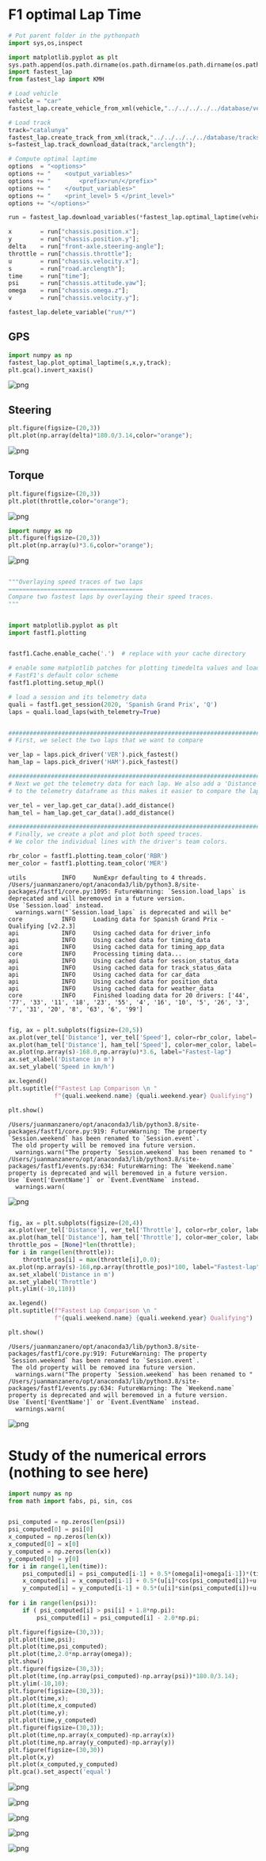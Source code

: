 # F1 optimal Lap Time


```python
# Put parent folder in the pythonpath
import sys,os,inspect

import matplotlib.pyplot as plt
sys.path.append(os.path.dirname(os.path.dirname(os.path.dirname(os.path.dirname(os.path.abspath(inspect.getfile(inspect.currentframe())))))))
import fastest_lap
from fastest_lap import KMH
```


```python
# Load vehicle
vehicle = "car"
fastest_lap.create_vehicle_from_xml(vehicle,"../../../../../database/vehicles/f1/mercedes-2020-catalunya.xml");
```


```python
# Load track
track="catalunya"
fastest_lap.create_track_from_xml(track,"../../../../../database/tracks/catalunya/catalunya_adapted.xml");
s=fastest_lap.track_download_data(track,"arclength");
```


```python
# Compute optimal laptime
options  = "<options>"
options += "    <output_variables>"
options += "        <prefix>run/</prefix>"
options += "    </output_variables>"
options += "    <print_level> 5 </print_level>"
options += "</options>"

run = fastest_lap.download_variables(*fastest_lap.optimal_laptime(vehicle,track,s,options));

x        = run["chassis.position.x"];
y        = run["chassis.position.y"];
delta    = run["front-axle.steering-angle"];
throttle = run["chassis.throttle"];
u        = run["chassis.velocity.x"];
s        = run["road.arclength"];
time     = run["time"];
psi      = run["chassis.attitude.yaw"];
omega    = run["chassis.omega.z"];
v        = run["chassis.velocity.y"];

fastest_lap.delete_variable("run/*")
```

## GPS


```python
import numpy as np
fastest_lap.plot_optimal_laptime(s,x,y,track);
plt.gca().invert_xaxis()

```


    
![png](Optimal_laptime_files/Optimal_laptime_6_0.png)
    


## Steering


```python
plt.figure(figsize=(20,3))
plt.plot(np.array(delta)*180.0/3.14,color="orange");
```


    
![png](Optimal_laptime_files/Optimal_laptime_8_0.png)
    


## Torque


```python
plt.figure(figsize=(20,3))
plt.plot(throttle,color="orange");
```


    
![png](Optimal_laptime_files/Optimal_laptime_10_0.png)
    



```python
import numpy as np
plt.figure(figsize=(20,3))
plt.plot(np.array(u)*3.6,color="orange");
```


    
![png](Optimal_laptime_files/Optimal_laptime_11_0.png)
    



```python

"""Overlaying speed traces of two laps
======================================
Compare two fastest laps by overlaying their speed traces.
"""


import matplotlib.pyplot as plt
import fastf1.plotting


fastf1.Cache.enable_cache('.')  # replace with your cache directory

# enable some matplotlib patches for plotting timedelta values and load
# FastF1's default color scheme
fastf1.plotting.setup_mpl()

# load a session and its telemetry data
quali = fastf1.get_session(2020, 'Spanish Grand Prix', 'Q')
laps = quali.load_laps(with_telemetry=True)


##############################################################################
# First, we select the two laps that we want to compare

ver_lap = laps.pick_driver('VER').pick_fastest()
ham_lap = laps.pick_driver('HAM').pick_fastest()

##############################################################################
# Next we get the telemetry data for each lap. We also add a 'Distance' column
# to the telemetry dataframe as this makes it easier to compare the laps.

ver_tel = ver_lap.get_car_data().add_distance()
ham_tel = ham_lap.get_car_data().add_distance()

##############################################################################
# Finally, we create a plot and plot both speed traces.
# We color the individual lines with the driver's team colors.

rbr_color = fastf1.plotting.team_color('RBR')
mer_color = fastf1.plotting.team_color('MER')

```

    utils          INFO 	NumExpr defaulting to 4 threads.
    /Users/juanmanzanero/opt/anaconda3/lib/python3.8/site-packages/fastf1/core.py:1095: FutureWarning: `Session.load_laps` is deprecated and will beremoved in a future version.
    Use `Session.load` instead.
      warnings.warn("`Session.load_laps` is deprecated and will be"
    core           INFO 	Loading data for Spanish Grand Prix - Qualifying [v2.2.3]
    api            INFO 	Using cached data for driver_info
    api            INFO 	Using cached data for timing_data
    api            INFO 	Using cached data for timing_app_data
    core           INFO 	Processing timing data...
    api            INFO 	Using cached data for session_status_data
    api            INFO 	Using cached data for track_status_data
    api            INFO 	Using cached data for car_data
    api            INFO 	Using cached data for position_data
    api            INFO 	Using cached data for weather_data
    core           INFO 	Finished loading data for 20 drivers: ['44', '77', '33', '11', '18', '23', '55', '4', '16', '10', '5', '26', '3', '7', '31', '20', '8', '63', '6', '99']



```python

fig, ax = plt.subplots(figsize=(20,5))
ax.plot(ver_tel['Distance'], ver_tel['Speed'], color=rbr_color, label='VER')
ax.plot(ham_tel['Distance'], ham_tel['Speed'], color=mer_color, label='HAM')
ax.plot(np.array(s)-168.0,np.array(u)*3.6, label="Fastest-lap")
ax.set_xlabel('Distance in m')
ax.set_ylabel('Speed in km/h')

ax.legend()
plt.suptitle(f"Fastest Lap Comparison \n "
             f"{quali.weekend.name} {quali.weekend.year} Qualifying")

plt.show()
```

    /Users/juanmanzanero/opt/anaconda3/lib/python3.8/site-packages/fastf1/core.py:919: FutureWarning: The property `Session.weekend` has been renamed to `Session.event`.
     The old property will be removed ina future version.
      warnings.warn("The property `Session.weekend` has been renamed to "
    /Users/juanmanzanero/opt/anaconda3/lib/python3.8/site-packages/fastf1/events.py:634: FutureWarning: The `Weekend.name` property is deprecated and will beremoved in a future version.
    Use `Event['EventName']` or `Event.EventName` instead.
      warnings.warn(



    
![png](Optimal_laptime_files/Optimal_laptime_13_1.png)
    



```python

fig, ax = plt.subplots(figsize=(20,4))
ax.plot(ver_tel['Distance'], ver_tel['Throttle'], color=rbr_color, label='VER')
ax.plot(ham_tel['Distance'], ham_tel['Throttle'], color=mer_color, label='HAM')
throttle_pos = [None]*len(throttle);
for i in range(len(throttle)):
    throttle_pos[i] = max(throttle[i],0.0);
ax.plot(np.array(s)-168,np.array(throttle_pos)*100, label="Fastest-lap")
ax.set_xlabel('Distance in m')
ax.set_ylabel('Throttle')
plt.ylim((-10,110))

ax.legend()
plt.suptitle(f"Fastest Lap Comparison \n "
             f"{quali.weekend.name} {quali.weekend.year} Qualifying")

plt.show()
```

    /Users/juanmanzanero/opt/anaconda3/lib/python3.8/site-packages/fastf1/core.py:919: FutureWarning: The property `Session.weekend` has been renamed to `Session.event`.
     The old property will be removed ina future version.
      warnings.warn("The property `Session.weekend` has been renamed to "
    /Users/juanmanzanero/opt/anaconda3/lib/python3.8/site-packages/fastf1/events.py:634: FutureWarning: The `Weekend.name` property is deprecated and will beremoved in a future version.
    Use `Event['EventName']` or `Event.EventName` instead.
      warnings.warn(



    
![png](Optimal_laptime_files/Optimal_laptime_14_1.png)
    


# Study of the numerical errors (nothing to see here)


```python
import numpy as np
from math import fabs, pi, sin, cos


psi_computed = np.zeros(len(psi))
psi_computed[0] = psi[0]
x_computed = np.zeros(len(x))
x_computed[0] = x[0]
y_computed = np.zeros(len(x))
y_computed[0] = y[0]
for i in range(1,len(time)):
    psi_computed[i] = psi_computed[i-1] + 0.5*(omega[i]+omega[i-1])*(time[i]-time[i-1])
    x_computed[i] = x_computed[i-1] + 0.5*(u[i]*cos(psi_computed[i])+u[i-1]*cos(psi_computed[i-1])-v[i]*sin(psi_computed[i])-v[i-1]*sin(psi_computed[i-1]))*(time[i]-time[i-1])
    y_computed[i] = y_computed[i-1] + 0.5*(u[i]*sin(psi_computed[i])+u[i-1]*sin(psi_computed[i-1])+v[i]*cos(psi_computed[i])+v[i-1]*cos(psi_computed[i-1]))*(time[i]-time[i-1])
    
for i in range(len(psi)):
    if ( psi_computed[i] > psi[i] + 1.8*np.pi):
        psi_computed[i] = psi_computed[i] - 2.0*np.pi;

plt.figure(figsize=(30,3));
plt.plot(time,psi);
plt.plot(time,psi_computed);
plt.plot(time,2.0*np.array(omega));
plt.show()
plt.figure(figsize=(30,3));
plt.plot(time,(np.array(psi_computed)-np.array(psi))*180.0/3.14);
plt.ylim(-10,10);
plt.figure(figsize=(30,3));
plt.plot(time,x);
plt.plot(time,x_computed)
plt.plot(time,y);
plt.plot(time,y_computed)
plt.figure(figsize=(30,3));
plt.plot(time,np.array(x_computed)-np.array(x))
plt.plot(time,np.array(y_computed)-np.array(y))
plt.figure(figsize=(30,30))
plt.plot(x,y)
plt.plot(x_computed,y_computed)
plt.gca().set_aspect('equal')
```


    
![png](Optimal_laptime_files/Optimal_laptime_16_0.png)
    



    
![png](Optimal_laptime_files/Optimal_laptime_16_1.png)
    



    
![png](Optimal_laptime_files/Optimal_laptime_16_2.png)
    



    
![png](Optimal_laptime_files/Optimal_laptime_16_3.png)
    



    
![png](Optimal_laptime_files/Optimal_laptime_16_4.png)
    

